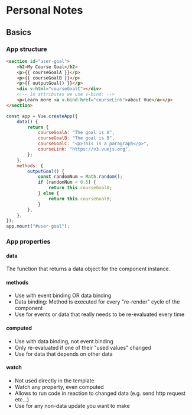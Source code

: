 # Personal Notes

## Basics

### App structure

```html
<section id="user-goal">
	<h2>My Course Goal</h2>
	<p>{{ courseGoalA }}</p>
	<p>{{ courseGoalB }}</p>
	<p>{{ outputGoal() }}</p>
	<div v-html="courseGoalC"></div>
	<!-- In attributes we use v-bind: -->
	<p>Learn more <a v-bind:href="courseLink">about Vue</a></p>
</section>
```

```js
const app = Vue.createApp({
	data() {
		return {
			courseGoalA: "The goal is A",
			courseGoalB: "The goal is B",
			courseGoalC: "<p>This is a paragraph</p>",
			courseLink: "https://v3.vuejs.org",
		};
	},
	methods: {
		outputGoal() {
			const randomNum = Math.random();
			if (randomNum < 0.5) {
				return this.courseGoalA;
			} else {
				return this.courseGoalB;
			}
		},
	},
});
app.mount("#user-goal");
```

### App properties

#### data

The function that returns a data object for the component instance.

#### methods

- Use with event binding OR data binding
- Data binding: Method is executed for every "re-render" cycle of the component
- Use for events or data that really needs to be re-evaluated every time

#### computed

- Use with data binding, not event binding
- Only re-evaluated if one of their "used values" changed
- Use for data that depends on other data

#### watch

- Not used directly in the template
- Watch any property, even computed
- Allows to run code in reaction to changed data (e.g. send http request etc...)
- Use for any non-data update you want to make
